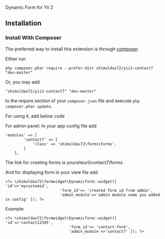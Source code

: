 Dynamic Form for Yii 2


Installation
------------

### Install With Composer

The preferred way to install this extension is through [composer](http://getcomposer.org/download/).

Either run

```
php composer.phar require --prefer-dist shimuldas72/yii2-contact7 "dev-master"
```

Or, you may add

```
"shimuldas72/yii2-contact7" "dev-master"
```

to the require section of your `composer.json` file and execute `php composer.phar update`.


For using it, add below code

For admin panel:
In your app config file add

```
'modules' => [
        'contact7' => [
            'class' => 'shimuldas72\forms\Forms',
        ]
    ],
```

The link for creating forms is yoursiteurl/contact7/forms

And for displaying form in your view file add
```
<?= \shimuldas72\formwidget\Dynamicform::widget([   'id'=>'mycustomid', 
						'form_id'=> 'created form id from admin',
						'admin_module'=>'admin module name you added in config' ]); ?>
```
Example:
```
<?= \shimuldas72\formwidget\Dynamicform::widget([ 'id'=>'contact12345', 
							'form_id'=> 'contact-form',
							'admin_module'=>'contact7' ]); ?>
```

